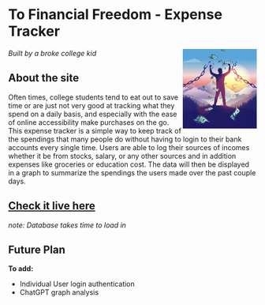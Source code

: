 # To Financial Freedom - Expense Tracker

*Built by a broke college kid* <img src="frontend/src/img/financialfreedom.png" align="right" width="150">

## About the site
Often times, college students tend to eat out to save time or are just not very good at tracking what they spend on a daily basis, and especially with the ease of online accessibility make purchases on the go. This expense tracker is a simple way to keep track of the spendings that many people do without having to login to their bank accounts every single time. Users are able
to log their sources of incomes whether it be from stocks, salary, or any other sources and in addition expenses like groceries or education cost. The data will then be displayed in a graph to summarize the spendings the users made over the past couple days.  

## [Check it live here](https://tofinancialfreedom.vercel.app/) 
*note: Database takes time to load in*

## Future Plan

**To add:**
- Individual User login authentication
- ChatGPT graph analysis
